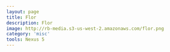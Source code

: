 ```yaml
---
layout: page
title: Flor
description: Flor
image: http://rb-media.s3-us-west-2.amazonaws.com/flor.png
category: 'misc'
tools: Nexus 5
---
```



